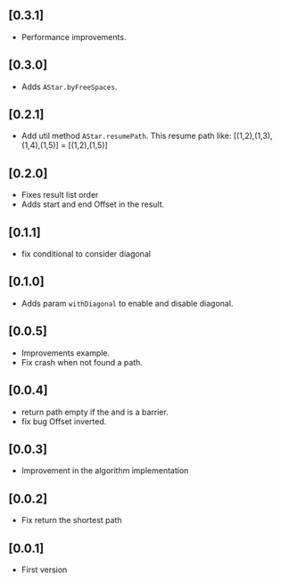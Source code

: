 ## [0.3.1]
* Performance improvements.

## [0.3.0]
* Adds `AStar.byFreeSpaces`.

## [0.2.1]
* Add util method `AStar.resumePath`. This resume path like: [(1,2),(1,3),(1,4),(1,5)] = [(1,2),(1,5)]

## [0.2.0]
* Fixes result list order
* Adds start and end Offset in the result.

## [0.1.1]
* fix conditional to consider diagonal

## [0.1.0]
* Adds param `withDiagonal` to enable and disable diagonal.

## [0.0.5]

* Improvements example.
* Fix crash when not found a path.

## [0.0.4]

* return path empty if the and is a barrier.
* fix bug Offset inverted.

## [0.0.3]

* Improvement in the algorithm implementation

## [0.0.2]

* Fix return the shortest path

## [0.0.1]

* First version
